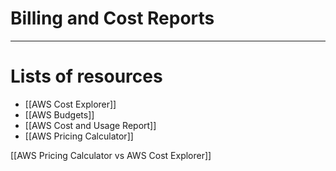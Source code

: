 # Billing and Cost Reports

-----------
# Lists of resources
- [[AWS Cost Explorer]]
- [[AWS Budgets]]
- [[AWS Cost and Usage Report]]
- [[AWS Pricing Calculator]]

[[AWS Pricing Calculator vs AWS Cost Explorer]]


